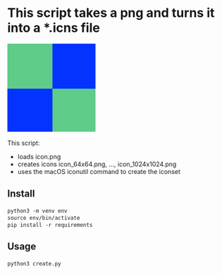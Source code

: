 # This script takes a png and turns it into a *.icns file

<img src="https://github.com/madeinouweland/create-macos-icns/blob/master/logo.png" width="200px"/>

This script:

- loads icon.png
- creates icons icon_64x64.png, ..., icon_1024x1024.png
- uses the macOS iconutil command to create the iconset

## Install

```
python3 -m venv env
source env/bin/activate
pip install -r requirements
```

## Usage

```
python3 create.py
```
